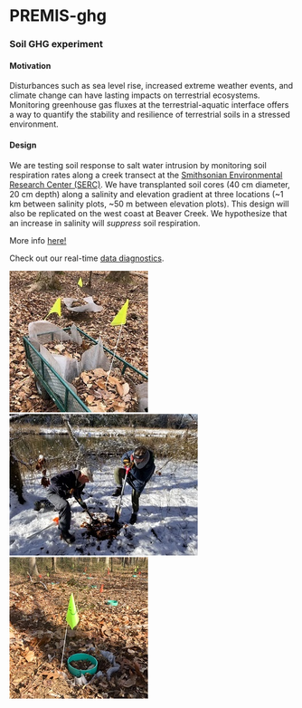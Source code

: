 # PREMIS-ghg
### Soil GHG experiment

#### Motivation
Disturbances such as sea level rise, increased extreme weather events, and climate change can have lasting impacts on terrestrial ecosystems. Monitoring greenhouse gas fluxes at the terrestrial-aquatic interface offers a way to quantify the stability and resilience of terrestrial soils in a stressed environment. 

#### Design
We are testing soil response to salt water intrusion by monitoring soil respiration rates along a creek transect at the [Smithsonian Environmental Research Center (SERC)](https://serc.si.edu/). We have transplanted soil cores (40 cm diameter, 20 cm depth) along a salinity and elevation gradient at three locations (~1 km between salinity plots, ~50 m between elevation plots). This design will also be replicated on the west coast at Beaver Creek. We hypothesize that an increase in salinity will *suppress* soil respiration.   

More info [here!](https://osf.io/at9hr)

Check out our real-time [data diagnostics](http://htmlpreview.github.io/?https://github.com/PNNL-PREMIS/PREMIS-ghg/tree/steph/diagnostics/diagnostics.html).

![](https://github.com/PNNL-PREMIS/PREMIS-ghg/blob/steph/photos/cores_in_cart.jpeg) ![](https://github.com/PNNL-PREMIS/PREMIS-ghg/blob/steph/photos/BBL_SP_snow.jpeg) ![](https://github.com/PNNL-PREMIS/PREMIS-ghg/blob/steph/photos/cores_in_ground.jpeg)

